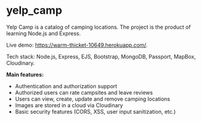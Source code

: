 # yelp_camp

Yelp Camp is a catalog of camping locations. The project is the product of learning Node.js and Express.

Live demo: https://warm-thicket-10649.herokuapp.com/.

Tech stack: Node.js, Express, EJS, Bootstrap, MongoDB, Passport, MapBox, Cloudinary.

**Main features:**
- Authentication and authorization support
- Authorized users can rate campsites and leave reviews
- Users can view, create, update and remove camping locations
- Images are stored in a cloud via Cloudinary
- Basic security features (CORS, XSS, user input sanitization, etc.)
